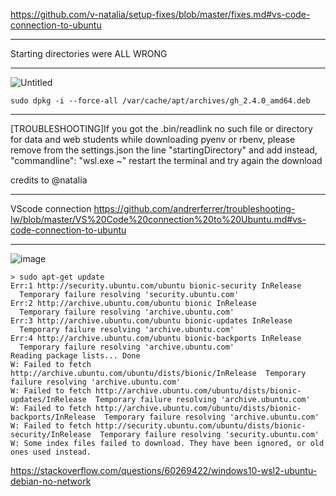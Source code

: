 https://github.com/v-natalia/setup-fixes/blob/master/fixes.md#vs-code-connection-to-ubuntu

---------------

Starting directories were ALL WRONG

---------------


![Untitled](https://user-images.githubusercontent.com/45776359/148554395-416581b4-0434-4cfa-afab-a911ed694cf2.png)

`sudo dpkg -i --force-all /var/cache/apt/archives/gh_2.4.0_amd64.deb`


-----------------

[TROUBLESHOOTING]If you got the .bin/readlink no such file or directory  for data and web students while downloading pyenv or rbenv, please remove from the settings.json the line
"startingDirectory" 
and add instead,
"commandline": "wsl.exe ~"
restart the terminal and try again the download


credits to @natalia

--------------
VScode connection
https://github.com/andrerferrer/troubleshooting-lw/blob/master/VS%20Code%20connection%20to%20Ubuntu.md#vs-code-connection-to-ubuntu


--------------

![image](https://user-images.githubusercontent.com/45776359/148555671-055a9f87-a8b2-4158-8cf7-e6a242be3aae.png)
```
> sudo apt-get update
Err:1 http://security.ubuntu.com/ubuntu bionic-security InRelease
  Temporary failure resolving 'security.ubuntu.com'
Err:2 http://archive.ubuntu.com/ubuntu bionic InRelease
  Temporary failure resolving 'archive.ubuntu.com'
Err:3 http://archive.ubuntu.com/ubuntu bionic-updates InRelease
  Temporary failure resolving 'archive.ubuntu.com'
Err:4 http://archive.ubuntu.com/ubuntu bionic-backports InRelease
  Temporary failure resolving 'archive.ubuntu.com'
Reading package lists... Done
W: Failed to fetch http://archive.ubuntu.com/ubuntu/dists/bionic/InRelease  Temporary failure resolving 'archive.ubuntu.com'
W: Failed to fetch http://archive.ubuntu.com/ubuntu/dists/bionic-updates/InRelease  Temporary failure resolving 'archive.ubuntu.com'
W: Failed to fetch http://archive.ubuntu.com/ubuntu/dists/bionic-backports/InRelease  Temporary failure resolving 'archive.ubuntu.com'
W: Failed to fetch http://security.ubuntu.com/ubuntu/dists/bionic-security/InRelease  Temporary failure resolving 'security.ubuntu.com'
W: Some index files failed to download. They have been ignored, or old ones used instead.
```

https://stackoverflow.com/questions/60269422/windows10-wsl2-ubuntu-debian-no-network

